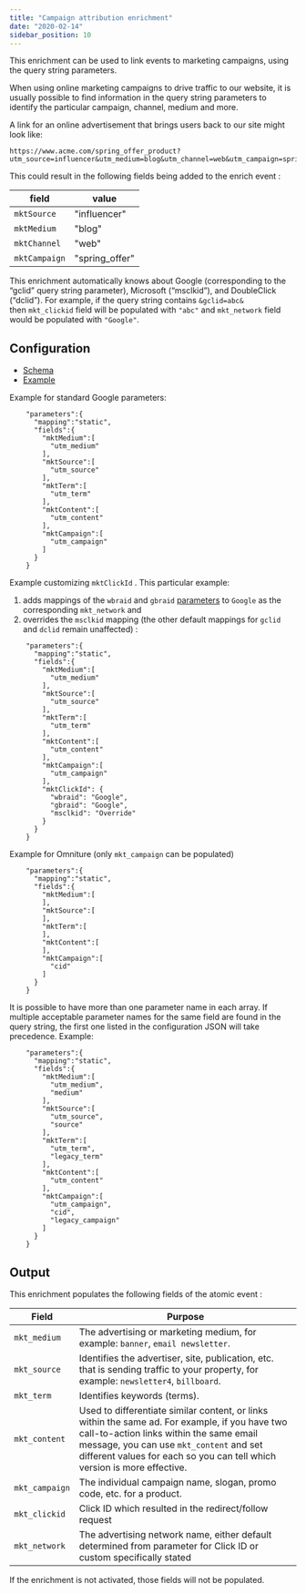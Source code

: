 ```yaml
---
title: "Campaign attribution enrichment"
date: "2020-02-14"
sidebar_position: 10
---
```


This enrichment can be used to link events to marketing campaigns, using the query string parameters.

When using online marketing campaigns to drive traffic to our website, it is usually possible to find information in the query string parameters to identify the particular campaign, channel, medium and more.

A link for an online advertisement that brings users back to our site might look like:

```
https://www.acme.com/spring_offer_product?utm_source=influencer&utm_medium=blog&utm_channel=web&utm_campaign=spring_offer
```

This could result in the following fields being added to the enrich event :

| field | value |
| --- | --- |
| `mktSource` | "influencer" |
| `mktMedium` | "blog" |
| `mktChannel` | "web" |
| `mktCampaign` | "spring\_offer" |

This enrichment automatically knows about Google (corresponding to the “gclid” query string parameter), Microsoft (“msclkid”), and DoubleClick (“dclid”). For example, if the query string contains `&gclid=abc&` then `mkt_clickid` field will be populated with `"abc"` and `mkt_network` field would be populated with `"Google"`.

## Configuration

- [Schema](https://github.com/snowplow/iglu-central/blob/master/schemas/com.snowplowanalytics.snowplow/campaign_attribution/jsonschema/1-0-1)
- [Example](https://github.com/snowplow/enrich/blob/master/config/enrichments/campaign_attribution.json)

Example for standard Google parameters:

```
    "parameters":{
      "mapping":"static",
      "fields":{
        "mktMedium":[
          "utm_medium"
        ],
        "mktSource":[
          "utm_source"
        ],
        "mktTerm":[
          "utm_term"
        ],
        "mktContent":[
          "utm_content"
        ],
        "mktCampaign":[
          "utm_campaign"
        ]
      }
    }
```

Example customizing `mktClickId` . This particular example:

1. adds mappings of the `wbraid` and `gbraid` [parameters](https://developers.google.com/google-ads/api/docs/conversions/upload-clicks?hl=en) to `Google` as the corresponding `mkt_network` and
2. overrides the `msclkid` mapping (the other default mappings for `gclid` and `dclid` remain unaffected) :

```
    "parameters":{
      "mapping":"static",
      "fields":{
        "mktMedium":[
          "utm_medium"
        ],
        "mktSource":[
          "utm_source"
        ],
        "mktTerm":[
          "utm_term"
        ],
        "mktContent":[
          "utm_content"
        ],
        "mktCampaign":[
          "utm_campaign"
        ],
        "mktClickId": {
          "wbraid": "Google",
          "gbraid": "Google",
          "msclkid": "Override"
        }
      }
    }
```

Example for Omniture (only `mkt_campaign` can be populated)

```
    "parameters":{
      "mapping":"static",
      "fields":{
        "mktMedium":[
        ],
        "mktSource":[
        ],
        "mktTerm":[
        ],
        "mktContent":[
        ],
        "mktCampaign":[
          "cid"
        ]
      }
    }
```

It is possible to have more than one parameter name in each array. If multiple acceptable parameter names for the same field are found in the query string, the first one listed in the configuration JSON will take precedence. Example:

```
    "parameters":{
      "mapping":"static",
      "fields":{
        "mktMedium":[
          "utm_medium",
          "medium"
        ],
        "mktSource":[
          "utm_source",
          "source"
        ],
        "mktTerm":[
          "utm_term",
          "legacy_term"
        ],
        "mktContent":[
          "utm_content"
        ],
        "mktCampaign":[
          "utm_campaign",
          "cid",
          "legacy_campaign"
        ]
      }
    }
```

## Output

This enrichment populates the following fields of the atomic event :

| Field | Purpose |
| --- | --- |
| `mkt_medium` | The advertising or marketing medium, for example: `banner`, `email newsletter`. |
| `mkt_source` | Identifies the advertiser, site, publication, etc. that is sending traffic to your property, for example: `newsletter4`, `billboard`. |
| `mkt_term` | Identifies keywords (terms). |
| `mkt_content` | Used to differentiate similar content, or links within the same ad. For example, if you have two call-to-action links within the same email message, you can use `mkt_content` and set different values for each so you can tell which version is more effective. |
| `mkt_campaign` | The individual campaign name, slogan, promo code, etc. for a product. |
| `mkt_clickid` | Click ID which resulted in the redirect/follow request |
| `mkt_network` | The advertising network name, either default determined from parameter for Click ID or custom specifically stated |

If the enrichment is not activated, those fields will not be populated.
